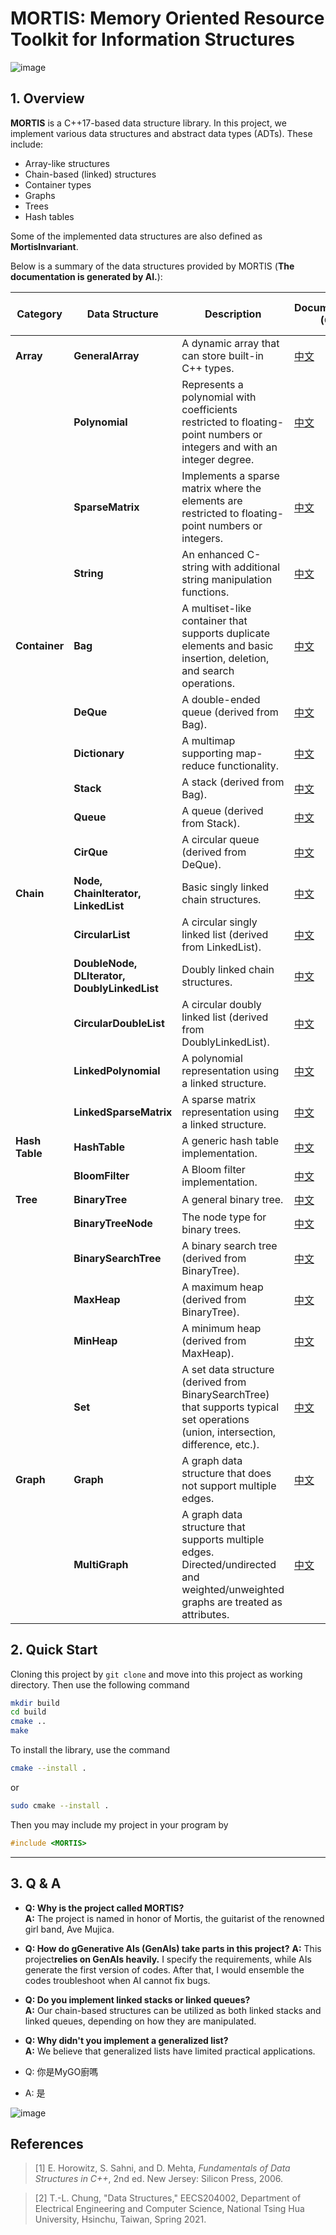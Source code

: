 # MORTIS: Memory Oriented Resource Toolkit for Information Structures

![image](./media/mortis.jpg)

## 1. Overview

**MORTIS** is a C++17-based data structure library. In this project, we implement various data structures and abstract data types (ADTs). These include:

- Array-like structures  
- Chain-based (linked) structures  
- Container types  
- Graphs  
- Trees  
- Hash tables

Some of the implemented data structures are also defined as **MortisInvariant**.

Below is a summary of the data structures provided by MORTIS (**The documentation is generated by AI.**):

| **Category**  | **Data Structure**       | **Description**                                                                                                                                         | **Documentation (CN)**                      | **Documentation (EN)**                      | **Data Types Accepted** |
|---------------|--------------------------|---------------------------------------------------------------------------------------------------------------------------------------------------------|---------------------------------------------|---------------------------------------------|-------------------------|
| **Array**     | **GeneralArray**         | A dynamic array that can store built-in C++ types.                                                                                                    | [中文](./docs_CN/GeneralArray.md)           | [English](./docs_EN/GeneralArray.md)         |                         |
|               | **Polynomial**           | Represents a polynomial with coefficients restricted to floating-point numbers or integers and with an integer degree.                                 | [中文](./docs_CN/Polynomial.md)             | [English](./docs_EN/Polynomial.md)           |                         |
|               | **SparseMatrix**         | Implements a sparse matrix where the elements are restricted to floating-point numbers or integers.                                                   | [中文](./docs_CN/SparseMatrix.md)           | [English](./docs_EN/SparseMatrix.md)         |                         |
|               | **String**               | An enhanced C-string with additional string manipulation functions.                                                                                   | [中文](./docs_CN/String.md)                 | [English](./docs_EN/String.md)               |                         |
| **Container** | **Bag**                  | A multiset-like container that supports duplicate elements and basic insertion, deletion, and search operations.                                        | [中文](./docs_CN/Bag.md)                    | [English](./docs_EN/Bag.md)                    |                         |
|               | **DeQue**                | A double-ended queue (derived from Bag).                                                                                                              | [中文](./docs_CN/DeQue.md)                  | [English](./docs_EN/DeQue.md)                  |                         |
|               | **Dictionary**           | A multimap supporting map-reduce functionality.                                                                                                       | [中文](./docs_CN/Dictionary.md)             | [English](./docs_EN/Dictionary.md)           |                         |
|               | **Stack**                | A stack (derived from Bag).                                                                                                                             | [中文](./docs_CN/Stack.md)                  | [English](./docs_EN/Stack.md)                  |                         |
|               | **Queue**                | A queue (derived from Stack).                                                                                                                           | [中文](./docs_CN/Queue.md)                  | [English](./docs_EN/Queue.md)                  |                         |
|               | **CirQue**               | A circular queue (derived from DeQue).                                                                                                                  | [中文](./docs_CN/CirQue.md)                 | [English](./docs_EN/CirQue.md)                 |                         |
| **Chain**     | **Node, ChainIterator, LinkedList** | Basic singly linked chain structures.                                                                                                                 | [中文](./docs_CN/LinkedList.md)             | [English](./docs_EN/LinkedList.md)             |                         |
|               | **CircularList**         | A circular singly linked list (derived from LinkedList).                                                                                              | [中文](./docs_CN/CircularList.md)           | [English](./docs_EN/CircularList.md)           |                         |
|               | **DoubleNode, DLIterator, DoublyLinkedList** | Doubly linked chain structures.                                                                                                                         | [中文](./docs_CN/DoublyLinkedList.md)       | [English](./docs_EN/DoublyLinkedList.md)       |                         |
|               | **CircularDoubleList**   | A circular doubly linked list (derived from DoublyLinkedList).                                                                                          | [中文](./docs_CN/CircularDoubleList.md)     | [English](./docs_EN/CircularDoubleList.md)     |                         |
|               | **LinkedPolynomial**     | A polynomial representation using a linked structure.                                                                                                 | [中文](./docs_CN/LinkedPolynomial.md)       | [English](./docs_EN/LinkedPolynomial.md)       |                         |
|               | **LinkedSparseMatrix**   | A sparse matrix representation using a linked structure.                                                                                              | [中文](./docs_CN/LinkedSparseMatrix.md)     | [English](./docs_EN/LinkedSparseMatrix.md)     |                         |
| **Hash Table**| **HashTable**            | A generic hash table implementation.                                                                                                                  | [中文](./docs_CN/HashTable.md)              | [English](./docs_EN/HashTable.md)              |                         |
|               | **BloomFilter**          | A Bloom filter implementation.                                                                                                                          | [中文](./docs_CN/BloomFilter.md)            | [English](./docs_EN/BloomFilter.md)            |                         |
| **Tree**      | **BinaryTree**           | A general binary tree.                                                                                                                                  | [中文](./docs_CN/BinaryTree.md)             | [English](./docs_EN/BinaryTree.md)             |                         |
|               | **BinaryTreeNode**       | The node type for binary trees.                                                                                                                         | [中文](./docs_CN/BinaryTreeNode.md)         | [English](./docs_EN/BinaryTreeNode.md)         |                         |
|               | **BinarySearchTree**     | A binary search tree (derived from BinaryTree).                                                                                                         | [中文](./docs_CN/BinarySearchTree.md)       | [English](./docs_EN/BinarySearchTree.md)       |                         |
|               | **MaxHeap**              | A maximum heap (derived from BinaryTree).                                                                                                               | [中文](./docs_CN/MaxHeap.md)                | [English](./docs_EN/MaxHeap.md)                |                         |
|               | **MinHeap**              | A minimum heap (derived from MaxHeap).                                                                                                                  | [中文](./docs_CN/MinHeap.md)                | [English](./docs_EN/MinHeap.md)                |                         |
|               | **Set**                  | A set data structure (derived from BinarySearchTree) that supports typical set operations (union, intersection, difference, etc.).                      | [中文](./docs_CN/Set.md)                    | [English](./docs_EN/Set.md)                    |                         |
| **Graph**     | **Graph**                | A graph data structure that does not support multiple edges.                                                                                          | [中文](./docs_CN/Graph.md)                  | [English](./docs_EN/Graph.md)                  |                         |
|               | **MultiGraph**         | A graph data structure that supports multiple edges. Directed/undirected and weighted/unweighted graphs are treated as attributes.                     | [中文](./docs_CN/MultiGraph.md)           | [English](./docs_EN/MultiGraph.md)           |                         |


## 2. Quick Start 

Cloning this project by `git clone` and move into this project as working directory. Then use the following command
```sh
mkdir build 
cd build      
cmake .. 
make 
```
To install the library, use the command
```sh
cmake --install .
```
or
```sh
sudo cmake --install .
```
Then you may include my project in your program by
```cpp
#include <MORTIS>
```

---

## 3. Q & A

- **Q: Why is the project called MORTIS?**  
  **A:** The project is named in honor of Mortis, the guitarist of the renowned girl band, Ave Mujica.

- **Q: How do gGenerative AIs (GenAIs) take parts in this project?** 
  **A:** This project**relies on GenAIs heavily.** I specify the requirements, while AIs generate the first version of codes. After that, I would ensemble the codes troubleshoot when AI cannot fix bugs.

- **Q: Do you implement linked stacks or linked queues?**  
  **A:** Our chain-based structures can be utilized as both linked stacks and linked queues, depending on how they are manipulated.

- **Q: Why didn't you implement a generalized list?**  
  **A:** We believe that generalized lists have limited practical applications.


- Q: 你是MyGO廚嗎
- A: 是

![image](./media/mortis2.png)

## References

> [1] E. Horowitz, S. Sahni, and D. Mehta, *Fundamentals of Data Structures in C++*, 2nd ed. New Jersey: Silicon Press, 2006.

> [2] T.-L. Chung, "Data Structures," EECS204002, Department of Electrical Engineering and Computer Science, National Tsing Hua University, Hsinchu, Taiwan, Spring 2021.
